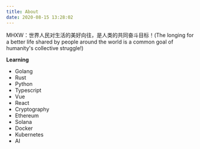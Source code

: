 ```yaml
---
title: About
date: 2020-08-15 13:28:02
---
```


MHXW：世界人民对生活的美好向往，是人类的共同奋斗目标！(The longing for a better life shared by people around the world is a common goal of humanity's collective struggle!)

**Learning**

- Golang
- Rust
- Python
- Typescript
- Vue
- React
- Cryptography
- Ethereum
- Solana
- Docker
- Kubernetes
- AI
